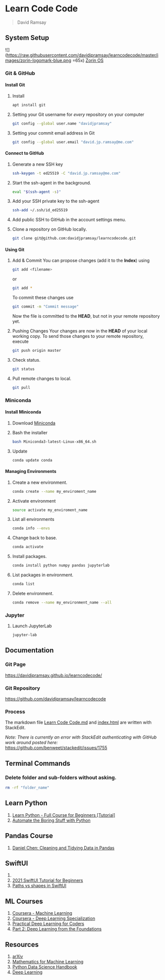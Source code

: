 
# Learn Code Code

> David Ramsay

## System Setup

![](https://raw.githubusercontent.com/davidjpramsay/learncodecode/master/images/zorin-logomark-blue.png =65x)
[Zorin OS](https://zorin.com/os/)


### Git & GitHub

#### Install Git
1.	Install
	```bash
	apt install git
	```
1.	Setting your Git username for _every_ repository on your computer
	```bash
	git config --global user.name "davidjpramsay"
	```

1.	Setting your commit email address in Git
	```bash
	git config --global user.email "david.jp.ramsay@me.com"
	```
#### Connect to GitHub

1.	Generate a new SSH key
	```bash
	ssh-keygen -t ed25519 -C "david.jp.ramsay@me.com"
	```

2.	Start the ssh-agent in the background.
	```bash
	eval "$(ssh-agent -s)"
	```
3.	Add your SSH private key to the ssh-agent
	```bash
	ssh-add ~/.ssh/id_ed25519
	```
4.	Add public SSH to GitHub in the account settings menu.

5.	Clone  a repository on GitHub locally.
	```bash
	git clone git@github.com:davidjpramsay/learncodecode.git
	```

#### Using Git

1.	Add & Commit
	You can propose changes (add it to the **Index**) using  
	```bash
	git add <filename>
	```
	or
	```bash
	git add *
	```  
	To commit these changes use  
	```bash
	git commit -m "Commit message"
	```
	Now the file is committed to the **HEAD**, but not in your remote repository yet.

2.	Pushing Changes
	Your changes are now in the **HEAD** of your local working copy. To send those changes to your remote repository, execute
	```bash
	git push origin master
	```
3.	Check status.
	```bash
	git status

4. Pull remote changes to local.

	```bash
	git pull
	```


### Miniconda

#### Install Miniconda

1.	Download [Miniconda](https://docs.conda.io/en/latest/miniconda.html#linux-installers)

2.	Bash the installer
	```bash
	bash Miniconda3-latest-Linux-x86_64.sh
	```
	
3.	Update
	```bash
	conda update conda
	```

#### Managing Environments

1.	Create a new environment.
	```bash
	conda create --name my_enviroment_name
	```
2.	Activate environment
	```bash
	source activate my_enviroment_name
	```
3.	List all environments
	```bash
	conda info --envs
	```
4.	Change back to base.
	```bash
	conda activate
	```
5.	Install packages.
	```bash
	conda install python numpy pandas jupyterlab
	```
6.	List packages in environment.
	```bash
	conda list
	```
7.	Delete environment.
	```bash
	conda remove --name my_environment_name --all
	```

### Jupyter

1.	Launch JupyterLab
	```bash
	jupyter-lab
	```

## Documentation

### Git Page
https://davidjpramsay.github.io/learncodecode/

### Git Repository
https://github.com/davidjpramsay/learncodecode

### Process

The markdown file [Learn Code Code.md](https://github.com/davidjpramsay/learncodecode/blob/master/Learn%20Code%20Code.md) and [index.html](https://github.com/davidjpramsay/learncodecode/blob/master/index.html) are written with StackEdit.

*Note: There is currently an error with StackEdit authenticating with GitHub work around posted here:* https://github.com/benweet/stackedit/issues/1755



## Terminal Commands

### Delete folder and sub-folders without asking.

```bash
rm -rf "folder_name"
```


## Learn Python

1.	[Learn Python - Full Course for Beginners [Tutorial]](https://www.youtube.com/watch?v=rfscVS0vtbw&t=0s)
2.	[Automate the Boring Stuff with Python](https://automatetheboringstuff.com/)

## Pandas Course

1. [Daniel Chen: Cleaning and Tidying Data in Pandas](https://www.youtube.com/watch?v=iYie42M1ZyU&t=853s)

## SwiftUI

1. 
1. [2021 SwiftUI Tutorial for Beginners](https://www.youtube.com/watch?v=F2ojC6TNwws&t=6859s)
2. [Paths vs shapes in SwiftUI](https://www.youtube.com/watch?v=xTRhYKjp5nk)
## ML Courses

1.	[Coursera - Machine Learning](https://www.coursera.org/learn/machine-learning)
2.	[Coursera - Deep Learning Specialization](https://www.coursera.org/specializations/deep-learning)
3.	[Practical Deep Learning for Coders](https://course.fast.ai/)
4.	[Part 2: Deep Learning from the Foundations](https://course19.fast.ai/part2)

## Resources

1.	[arXiv](https://arxiv.org/)
3.	[Mathematics for Machine Learning](https://mml-book.github.io/book/mml-book.pdf)
4.	[Python Data Science Handbook](https://jakevdp.github.io/PythonDataScienceHandbook/index.html)
5.	[Deep Learning](https://www.deeplearningbook.org/)
<!--stackedit_data:
eyJoaXN0b3J5IjpbLTEzNTE3NzY3MTgsLTE2NTQwMDM4MjksMT
UzNzU2NzEyNCwtMTk1NDc2NTYwOSw2OTIyNjQwNjksLTE1OTY2
OTMwODAsLTE4MjUxMzI5MjEsLTQwMjIzODY3NiwtNjc0MzE1OD
IxLC0xOTE5NTc2ODk3LC0xOTE5NTc2ODk3LDE2NzU1NzUwOTAs
LTY1OTk2OTc2MCwtMjczNDcxNzcsLTE1NTE1NjU5NTYsLTIwMT
YyMTYyMjgsMTg0MTcyMjA3OCwxMDU0ODIyMDIyLC05MTkxNjY0
NzgsLTIyNTYzNzI2Nl19
-->
<!--stackedit_data:
eyJoaXN0b3J5IjpbLTQ4MjQyNzUyNywxMDI4NDU3MDQ1LDE1MT
I2MDA4MCwtMTA2MDA4NjEzNCwtMTE4MDAyNzc5XX0=
-->